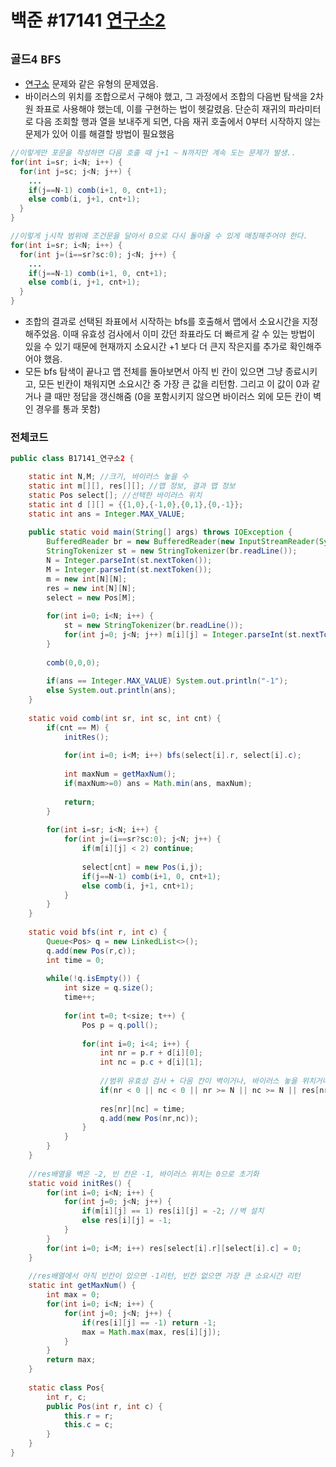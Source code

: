 # 백준 #17141 [연구소2](https://www.acmicpc.net/problem/17141)
`골드4` `BFS` 
---
- [연구소](https://www.acmicpc.net/problem/14502) 문제와 같은 유형의 문제였음.
- 바이러스의 위치를 조합으로서 구해야 했고, 그 과정에서 조합의 다음번 탐색을 2차원 좌표로 사용해야 했는데, 이를 구현하는 법이 헷갈렸음. 단순히 재귀의 파라미터로 다음 조회할 행과 열을 보내주게 되면, 다음 재귀 호출에서 0부터 시작하지 않는 문제가 있어 이를 해결할 방법이 필요했음
```java
//이렇게만 포문을 작성하면 다음 호출 때 j+1 ~ N까지만 계속 도는 문제가 발생..
for(int i=sr; i<N; i++) {
  for(int j=sc; j<N; j++) {
    ...
    if(j==N-1) comb(i+1, 0, cnt+1);
    else comb(i, j+1, cnt+1);
  }
}

//이렇게 j시작 범위에 조건문을 달아서 0으로 다시 돌아올 수 있게 매칭해주어야 한다.
for(int i=sr; i<N; i++) {
  for(int j=(i==sr?sc:0); j<N; j++) {
    ...
    if(j==N-1) comb(i+1, 0, cnt+1);
    else comb(i, j+1, cnt+1);
  }
}
```
- 조합의 결과로 선택된 좌표에서 시작하는 bfs를 호출해서 맵에서 소요시간을 지정해주었음. 이때 유효성 검사에서 이미 갔던 좌표라도 더 빠르게 갈 수 있는 방법이 있을 수 있기 때문에 현재까지 소요시간 +1 보다 더 큰지 작은지를 추가로 확인해주어야 했음.
- 모든 bfs 탐색이 끝나고 맵 전체를 돌아보면서 아직 빈 칸이 있으면 그냥 종료시키고, 모든 빈칸이 채워지면 소요시간 중 가장 큰 값을 리턴함. 그리고 이 값이 0과 같거나 클 때만 정답을 갱신해줌 (0을 포함시키지 않으면 바이러스 외에 모든 칸이 벽인 경우를 통과 못함)

### 전체코드
```java
public class B17141_연구소2 {

	static int N,M; //크기, 바이러스 놓을 수
	static int m[][], res[][]; //맵 정보, 결과 맵 정보
	static Pos select[]; //선택한 바이러스 위치
	static int d [][] = {{1,0},{-1,0},{0,1},{0,-1}};
	static int ans = Integer.MAX_VALUE;
	
	public static void main(String[] args) throws IOException {
		BufferedReader br = new BufferedReader(new InputStreamReader(System.in));
		StringTokenizer st = new StringTokenizer(br.readLine());
		N = Integer.parseInt(st.nextToken());
		M = Integer.parseInt(st.nextToken());
		m = new int[N][N];
		res = new int[N][N];
		select = new Pos[M];
		
		for(int i=0; i<N; i++) {
			st = new StringTokenizer(br.readLine());
			for(int j=0; j<N; j++) m[i][j] = Integer.parseInt(st.nextToken());
		}
		
		comb(0,0,0);
		
		if(ans == Integer.MAX_VALUE) System.out.println("-1");
		else System.out.println(ans);
	}
	
	static void comb(int sr, int sc, int cnt) {
		if(cnt == M) {
			initRes();
			
			for(int i=0; i<M; i++) bfs(select[i].r, select[i].c);
			
			int maxNum = getMaxNum();
			if(maxNum>=0) ans = Math.min(ans, maxNum);
			
			return;
		}
		
		for(int i=sr; i<N; i++) {
			for(int j=(i==sr?sc:0); j<N; j++) {
				if(m[i][j] < 2) continue;
				
				select[cnt] = new Pos(i,j);
				if(j==N-1) comb(i+1, 0, cnt+1);
				else comb(i, j+1, cnt+1);
			}
		}
	}
	
	static void bfs(int r, int c) {
		Queue<Pos> q = new LinkedList<>();
		q.add(new Pos(r,c));
		int time = 0;
		
		while(!q.isEmpty()) {
			int size = q.size();
			time++;
			
			for(int t=0; t<size; t++) {
				Pos p = q.poll();
				
				for(int i=0; i<4; i++) {
					int nr = p.r + d[i][0];
					int nc = p.c + d[i][1];
					
					//범위 유효성 검사 + 다음 칸이 벽이거나, 바이러스 놓을 위치거나, 더 빨리 도달한 적 있으면 넘김
					if(nr < 0 || nc < 0 || nr >= N || nc >= N || res[nr][nc] == -2 || res[nr][nc] == 0 || (res[nr][nc] > 0 && res[nr][nc] <= time)) continue;
					
					res[nr][nc] = time;
					q.add(new Pos(nr,nc));
				}
			}
		}
	}
	
	//res배열을 벽은 -2, 빈 칸은 -1, 바이러스 위치는 0으로 초기화
	static void initRes() {
		for(int i=0; i<N; i++) {
			for(int j=0; j<N; j++) {
				if(m[i][j] == 1) res[i][j] = -2; //벽 설치
				else res[i][j] = -1;
			}
		}
		for(int i=0; i<M; i++) res[select[i].r][select[i].c] = 0;
	}
	
	//res배열에서 아직 빈칸이 있으면 -1리턴, 빈칸 없으면 가장 큰 소요시간 리턴
	static int getMaxNum() {
		int max = 0;
		for(int i=0; i<N; i++) {
			for(int j=0; j<N; j++) {
				if(res[i][j] == -1) return -1;
				max = Math.max(max, res[i][j]);
			}
		}
		return max;
	}
	
	static class Pos{
		int r, c;
		public Pos(int r, int c) {
			this.r = r;
			this.c = c;
		}
	}
}

```
